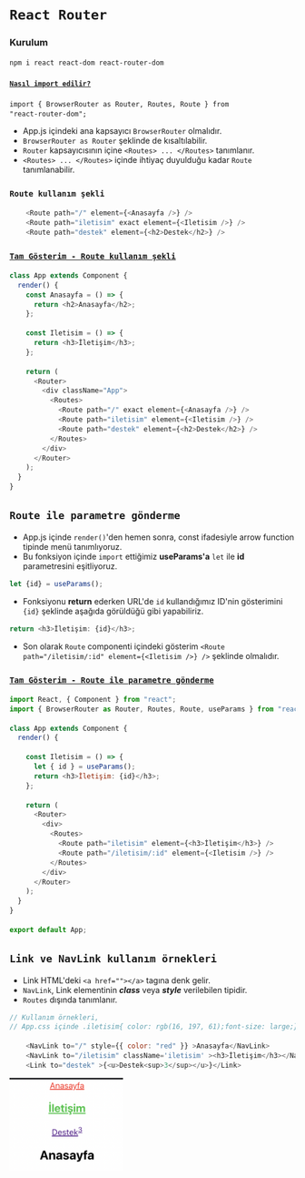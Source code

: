 # `React Router`

### Kurulum

`npm i react react-dom react-router-dom`

#### <u>`Nasıl import edilir?`</u>

<code>import { BrowserRouter as Router, Routes, Route } from "react-router-dom";</code>

- App.js içindeki ana kapsayıcı `BrowserRouter` olmalıdır.
- `BrowserRouter as Router` şeklinde de kısaltılabilir.
- `Router` kapsayıcısının içine `<Routes> ... </Routes>` tanımlanır.
- `<Routes> ... </Routes>` içinde ihtiyaç duyulduğu kadar `Route` tanımlanabilir.

### `Route kullanım şekli`

```js script
    <Route path="/" element={<Anasayfa />} />
    <Route path="iletisim" exact element={<Iletisim />} />
    <Route path="destek" element={<h2>Destek</h2>} />
```

### <u>`Tam Gösterim - Route kullanım şekli`</u>

```js script
class App extends Component {
  render() {
    const Anasayfa = () => {
      return <h2>Anasayfa</h2>;
    };

    const Iletisim = () => {
      return <h3>İletişim</h3>;
    };

    return (
      <Router>
        <div className="App">
          <Routes>
            <Route path="/" exact element={<Anasayfa />} />
            <Route path="iletisim" element={<Iletisim />} />
            <Route path="destek" element={<h2>Destek</h2>} />
          </Routes>
        </div>
      </Router>
    );
  }
}
```
## `Route ile parametre gönderme`

* App.js içinde `render()`'den hemen sonra, const ifadesiyle arrow function tipinde menü tanımlıyoruz.
* Bu fonksiyon içinde `import` ettiğimiz **useParams'a** `let` ile **id** parametresini eşitliyoruz.
```js script
let {id} = useParams();
```
* Fonksiyonu **return** ederken URL'de `id` kullandığımız ID'nin gösterimini <code>{id}</code> şeklinde aşağıda görüldüğü gibi yapabiliriz.
```js script
return <h3>İletişim: {id}</h3>;
```
* Son olarak `Route` componenti içindeki gösterim 
`<Route path="/iletisim/:id" element={<Iletisim />} />` şeklinde olmalıdır.

### <u>`Tam Gösterim - Route ile parametre gönderme`</u>
```js script
import React, { Component } from "react";
import { BrowserRouter as Router, Routes, Route, useParams } from "react-router-dom";

class App extends Component {
  render() {

    const Iletisim = () => {
      let { id } = useParams();
      return <h3>İletişim: {id}</h3>;
    };

    return (
      <Router>
        <div>
          <Routes>
            <Route path="iletisim" element={<h3>İletişim</h3>} />
            <Route path="/iletisim/:id" element={<Iletisim />} />
          </Routes>
        </div>
      </Router>
    );
  }
}

export default App;
```
## `Link ve NavLink kullanım örnekleri`
* Link HTML'deki `<a href=""></a>` tagına denk gelir.
* `NavLink`, Link elementinin ***class*** veya ***style*** verilebilen tipidir.
* `Routes` dışında tanımlanır.
```js script
// Kullanım örnekleri,
// App.css içinde .iletisim{ color: rgb(16, 197, 61);font-size: large;}

    <NavLink to="/" style={{ color: "red" }} >Anasayfa</NavLink>
    <NavLink to="/iletisim" className='iletisim' ><h3>İletişim</h3></NavLink>
    <Link to="destek" >{<u>Destek<sup>3</sup></u>}</Link>
```
 <img src="2022-04-15-02-41-33.png" width="200" />